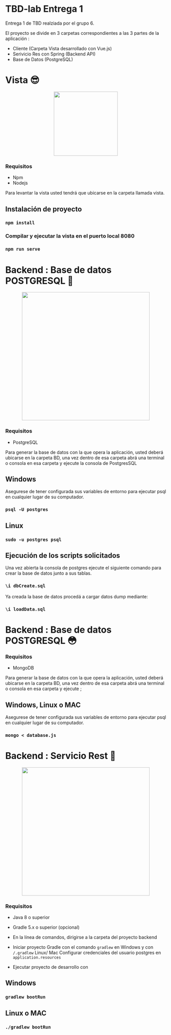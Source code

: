 # TBD-lab Entrega 1
Entrega 1 de TBD realziada por el grupo 6.

El proyecto se divide en 3 carpetas correspondientes a las 3 partes de la aplicación : 
* Cliente (Carpeta Vista desarrollado con Vue.js)
* Serivicio Res con Spring (Backend API)
* Base de Datos (PostgreSQL)
# Vista :sunglasses:
<p align="center"><a target="_blank"><img src="https://vuejs.org/images/logo.svg" width="200"></a></p>

### Requisitos

* Npm
* Nodejs

Para levantar la vista usted tendrá que ubicarse en la carpeta llamada vista.

## Instalación de proyecto
### `npm install`
### Compilar y ejecutar la vista en el puerto local 8080
### `npm run serve`

# Backend : Base de datos POSTGRESQL	:cold_face:
<p align="center"><a target="_blank"><img src="https://programacion.net/files/article/20151129021117_postgresql-logo.png" width="400"></a></p>

### Requisitos
* PostgreSQL

Para generar la base de datos con la que opera la aplicación, usted deberá ubicarse en la carpeta BD, una vez dentro de esa carpeta
abrá una terminal o consola en esa carpeta y ejecute la consola de PostgresSQL

## Windows

Asegurese de tener configurada sus variables de entorno para ejecutar psql en cualquier lugar de su computador.

### `psql -U postgres`

## Linux 

### `sudo -u postgres psql`

## Ejecución de los scripts solicitados

Una vez abierta la consola de postgres ejecute el siguiente comando para crear la base de datos junto a sus tablas.

### `\i dbCreate.sql`

Ya creada la base de datos procedá a cargar datos dump mediante:
### `\i loadData.sql`

# Backend : Base de datos POSTGRESQL	:flushed:


### Requisitos
* MongoDB

Para generar la base de datos con la que opera la aplicación, usted deberá ubicarse en la carpeta BD, una vez dentro de esa carpeta
abrá una terminal o consola en esa carpeta y ejecute ;

## Windows, Linux o MAC

Asegurese de tener configurada sus variables de entorno para ejecutar psql en cualquier lugar de su computador.

### `mongo < database.js`

# Backend : Servicio Rest 	:exploding_head:
<p align="center"><a target="_blank"><img src="https://cleventy.com/wp-content/uploads/2020/05/spring-boot.png" width="400"></a></p>

### Requisitos
* Java 8 o superior 
* Gradle 5.x o superior (opcional)
* En la línea de comandos, dirigirse a la carpeta del proyecto backend
* Iniciar proyecto Gradle con el comando `gradlew` en Windows y con `/.gradlew` Linux/ Mac
Configurar credenciales del usuario postgres en `application.resources`

* Ejecutar proyecto de desarrollo con
## Windows
### `gradlew bootRun`
## Linux o MAC
### `./gradlew bootRun`
